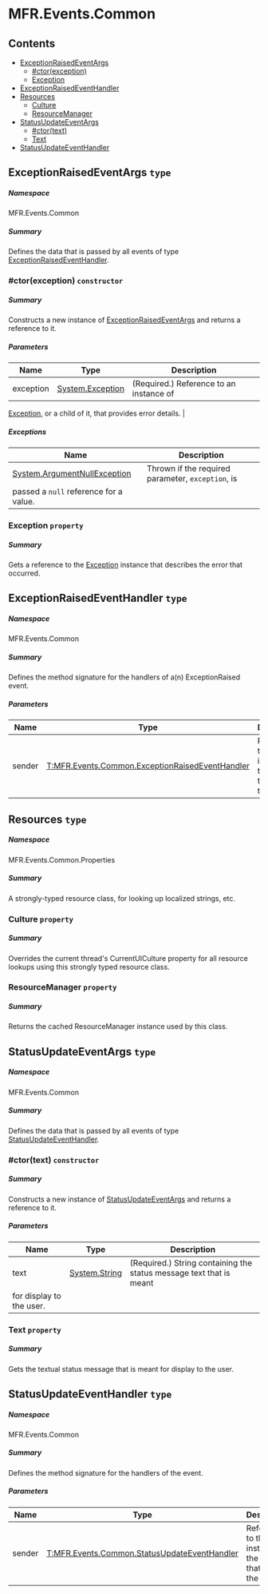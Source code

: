 <a name='assembly'></a>
# MFR.Events.Common

## Contents

- [ExceptionRaisedEventArgs](#T-MFR-Events-Common-ExceptionRaisedEventArgs 'MFR.Events.Common.ExceptionRaisedEventArgs')
  - [#ctor(exception)](#M-MFR-Events-Common-ExceptionRaisedEventArgs-#ctor-System-Exception- 'MFR.Events.Common.ExceptionRaisedEventArgs.#ctor(System.Exception)')
  - [Exception](#P-MFR-Events-Common-ExceptionRaisedEventArgs-Exception 'MFR.Events.Common.ExceptionRaisedEventArgs.Exception')
- [ExceptionRaisedEventHandler](#T-MFR-Events-Common-ExceptionRaisedEventHandler 'MFR.Events.Common.ExceptionRaisedEventHandler')
- [Resources](#T-MFR-Events-Common-Properties-Resources 'MFR.Events.Common.Properties.Resources')
  - [Culture](#P-MFR-Events-Common-Properties-Resources-Culture 'MFR.Events.Common.Properties.Resources.Culture')
  - [ResourceManager](#P-MFR-Events-Common-Properties-Resources-ResourceManager 'MFR.Events.Common.Properties.Resources.ResourceManager')
- [StatusUpdateEventArgs](#T-MFR-Events-Common-StatusUpdateEventArgs 'MFR.Events.Common.StatusUpdateEventArgs')
  - [#ctor(text)](#M-MFR-Events-Common-StatusUpdateEventArgs-#ctor-System-String- 'MFR.Events.Common.StatusUpdateEventArgs.#ctor(System.String)')
  - [Text](#P-MFR-Events-Common-StatusUpdateEventArgs-Text 'MFR.Events.Common.StatusUpdateEventArgs.Text')
- [StatusUpdateEventHandler](#T-MFR-Events-Common-StatusUpdateEventHandler 'MFR.Events.Common.StatusUpdateEventHandler')

<a name='T-MFR-Events-Common-ExceptionRaisedEventArgs'></a>
## ExceptionRaisedEventArgs `type`

##### Namespace

MFR.Events.Common

##### Summary

Defines the data that is passed by all events of type
[ExceptionRaisedEventHandler](#T-MFR-Events-ExceptionRaisedEventHandler 'MFR.Events.ExceptionRaisedEventHandler').

<a name='M-MFR-Events-Common-ExceptionRaisedEventArgs-#ctor-System-Exception-'></a>
### #ctor(exception) `constructor`

##### Summary

Constructs a new instance of
[ExceptionRaisedEventArgs](#T-MFR-Events-Common-ExceptionRaisedEventArgs 'MFR.Events.Common.ExceptionRaisedEventArgs')
and
returns a reference to it.

##### Parameters

| Name | Type | Description |
| ---- | ---- | ----------- |
| exception | [System.Exception](http://msdn.microsoft.com/query/dev14.query?appId=Dev14IDEF1&l=EN-US&k=k:System.Exception 'System.Exception') | (Required.) Reference to an instance of
[Exception](http://msdn.microsoft.com/query/dev14.query?appId=Dev14IDEF1&l=EN-US&k=k:System.Exception 'System.Exception'),
or a child of it, that provides error details. |

##### Exceptions

| Name | Description |
| ---- | ----------- |
| [System.ArgumentNullException](http://msdn.microsoft.com/query/dev14.query?appId=Dev14IDEF1&l=EN-US&k=k:System.ArgumentNullException 'System.ArgumentNullException') | Thrown if the required parameter, `exception`, is
passed a `null` reference for a value. |

<a name='P-MFR-Events-Common-ExceptionRaisedEventArgs-Exception'></a>
### Exception `property`

##### Summary

Gets a reference to the [Exception](http://msdn.microsoft.com/query/dev14.query?appId=Dev14IDEF1&l=EN-US&k=k:System.Exception 'System.Exception') instance
that describes the error that occurred.

<a name='T-MFR-Events-Common-ExceptionRaisedEventHandler'></a>
## ExceptionRaisedEventHandler `type`

##### Namespace

MFR.Events.Common

##### Summary

Defines the method signature for the handlers of a(n) ExceptionRaised event.

##### Parameters

| Name | Type | Description |
| ---- | ---- | ----------- |
| sender | [T:MFR.Events.Common.ExceptionRaisedEventHandler](#T-T-MFR-Events-Common-ExceptionRaisedEventHandler 'T:MFR.Events.Common.ExceptionRaisedEventHandler') | Reference to the instance of the object that raised the event. |

<a name='T-MFR-Events-Common-Properties-Resources'></a>
## Resources `type`

##### Namespace

MFR.Events.Common.Properties

##### Summary

A strongly-typed resource class, for looking up localized strings, etc.

<a name='P-MFR-Events-Common-Properties-Resources-Culture'></a>
### Culture `property`

##### Summary

Overrides the current thread's CurrentUICulture property for all
  resource lookups using this strongly typed resource class.

<a name='P-MFR-Events-Common-Properties-Resources-ResourceManager'></a>
### ResourceManager `property`

##### Summary

Returns the cached ResourceManager instance used by this class.

<a name='T-MFR-Events-Common-StatusUpdateEventArgs'></a>
## StatusUpdateEventArgs `type`

##### Namespace

MFR.Events.Common

##### Summary

Defines the data that is passed by all events of type [StatusUpdateEventHandler](#T-MFR-Events-Common-StatusUpdateEventHandler 'MFR.Events.Common.StatusUpdateEventHandler').

<a name='M-MFR-Events-Common-StatusUpdateEventArgs-#ctor-System-String-'></a>
### #ctor(text) `constructor`

##### Summary

Constructs a new instance of [StatusUpdateEventArgs](#T-MFR-Events-Common-StatusUpdateEventArgs 'MFR.Events.Common.StatusUpdateEventArgs') and returns
a reference to it.

##### Parameters

| Name | Type | Description |
| ---- | ---- | ----------- |
| text | [System.String](http://msdn.microsoft.com/query/dev14.query?appId=Dev14IDEF1&l=EN-US&k=k:System.String 'System.String') | (Required.) String containing the status message text that is meant
for display to the user. |

<a name='P-MFR-Events-Common-StatusUpdateEventArgs-Text'></a>
### Text `property`

##### Summary

Gets the textual status message that is meant for display to the user.

<a name='T-MFR-Events-Common-StatusUpdateEventHandler'></a>
## StatusUpdateEventHandler `type`

##### Namespace

MFR.Events.Common

##### Summary

Defines the method signature for the handlers of the [](#E-MFR-IFileRenamer-StatusUpdate 'MFR.IFileRenamer.StatusUpdate') event.

##### Parameters

| Name | Type | Description |
| ---- | ---- | ----------- |
| sender | [T:MFR.Events.Common.StatusUpdateEventHandler](#T-T-MFR-Events-Common-StatusUpdateEventHandler 'T:MFR.Events.Common.StatusUpdateEventHandler') | Reference to the instance of the object that raised the event. |

